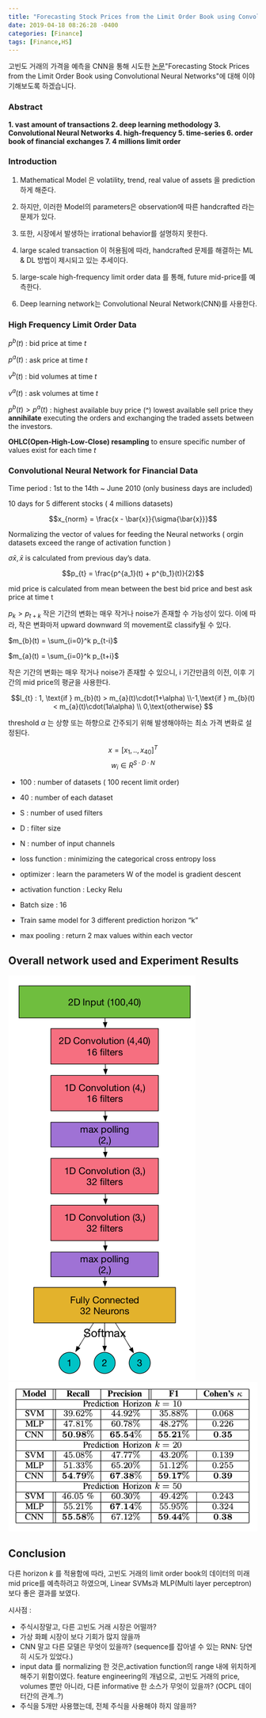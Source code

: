 ```yaml
---
title: "Forecasting Stock Prices from the Limit Order Book using Convolutional Neural Networks"
date: 2019-04-18 08:26:28 -0400
categories: [Finance]
tags: [Finance,HS]
---
```


고빈도 거래의 가격을 예측을 CNN을 통해 시도한 [논문](http://poseidon.csd.auth.gr/papers/PUBLISHED/CONFERENCE/pdf/2017/2017_CBI_CNNLOB.pdf)"Forecasting Stock Prices from the Limit Order Book using Convolutional Neural Networks"에  대해 이야기해보도록 하겠습니다.

### Abstract

**1. vast amount of transactions
2. deep learning methodology
3. Convolutional Neural Networks
4. high-frequency
5. time-series
6. order book of financial**
    **exchanges
7. 4 millions limit order**


### Introduction

1. Mathematical Model 은 volatility, trend, real value of assets 을 prediction 하게 해준다.
2. 하지만, 이러한 Model의 parameters은 observation에 따른 handcrafted 라는 문제가 있다.

3. 또한, 시장에서 발생하는 irrational behavior를 설명하지 못한다.

4. large scaled transaction 이 허용됨에 따라, handcrafted 문제를 해결하는 ML & DL 방법이 제시되고 있는 추세이다.

5. large-scale high-frequency limit order data 를 통해, future mid-price를 예측한다.

6. Deep learning network는 Convolutional Neural Network(CNN)를 사용한다.

### High Frequency Limit Order Data

$p^{b}(t)$ : bid price at time $t$

$p^{a}(t)$ : ask price at time $t$

$v^{b}(t)$ : bid volumes at time $t$

$v^{a}(t)$ : ask volumes at time $t$

$p^{b}(t) > p^{a}(t)$ : highest available buy price (^) lowest available sell price
they **annihilate** executing the orders and exchanging the traded assets between the investors.

**OHLC(Open-High-Low-Close) resampling** to ensure specific number of values exist for each time $t$


### Convolutional Neural Network for Financial Data



Time period : 1st to the 14th ~ June 2010
(only business days are included)

10 days for 5 different stocks ( 4 millions datasets)

$$x_{norm} = \frac{x - \bar{x}}{\sigma{\bar{x}}}$$

Normalizing the vector of values for feeding the Neural
networks ( orgin datasets exceed the range of
activation function )

$\sigma\bar{x}, \bar{x}$ is calculated from previous day’s data.

$$p_{t} = \frac{p^{a_1}(t) + p^{b_1}(t)}{2}$$

mid price is calculated from
mean between the best bid price and best ask price at
time t

$p_{k} > p_{t+k}$ 작은 기간의 변화는 매우 작거나 noise가 존재할 수 가능성이 있다. 이에 따라, 작은 변화마저 upward downward 의 movement로 classify될 수 있다.

$m_{b}(t) = \sum_{i=0}^k p_{t-i}$

$m_{a}(t) = \sum_{i=0}^k p_{t+i}$

작은 기간의 변화는 매우 작거나 noise가 존재할 수 있으니, i 기간만큼의 이전, 이후 기간의 mid price의 평균을 사용한다.

$$l_{t} : 1, \text{if } m_{b}(t) > m_{a}(t)\cdot(1+\alpha) \\-1,\text{if } m_{b}(t) < m_{a}(t)\cdot(1a\alpha) \\ 0,\text{otherwise} $$

threshold $\alpha$ 는 상향 또는 하향으로 간주되기 위해 발생해야하는 최소 가격 변화로 설정된다.

$$x = [x_{1},..,x_{40}]^{T}$$
$$
w_{i}\in R^{S \cdot  D \cdot N }$$
- 100 : number of datasets ( 100 recent limit order)
- 40 : number of each dataset
- S : number of used filters
- D : filter size
- N : number of input channels

- loss function : minimizing the categorical cross entropy loss
- optimizer : learn the parameters W of the model is gradient descent
- activation function : Lecky Relu
- Batch size : 16
- Train same model for 3 different prediction horizon “k”
- max pooling : return 2 max values within each vector

## Overall network used and Experiment Results
<img src = "/images/post_img/markdown-img-paste-20190419145639831.png">

<img src = "/images/post_img/markdown-img-paste-20190419145731737.png">

## Conclusion

다른 horizon $k$ 를 적용함에 따라, 고빈도 거래의 limit order book의 데이터의 미래 mid price를 예측하려고 하였으며, Linear SVMs과 MLP(Multi layer perceptron)보다 좋은 결과를 보였다.

시사점 :
-  주식시장말고, 다른 고빈도 거래 시장은 어떨까?
- 가상 화폐 시장이 보다 기회가 많지 않을까
- CNN 말고 다른 모델은 무엇이 있을까? (sequence를 잡아낼 수 있는 RNN: 당연히 시도가 있었다.)
- input data 를 normalizing 한 것은,activation function의 range 내에 위치하게 해주기 위함이였다. feature engineering의 개념으로, 고빈도 거래의 price, volumes 뿐만 아니라, 다른 informative 한 소스가 무엇이 있을까? (OCPL 데이터간의 관계..?)
- 주식을 5개만 사용했는데, 전체 주식을 사용해야 하지 않을까?
